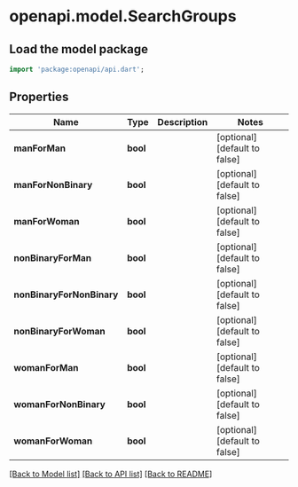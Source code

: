 # openapi.model.SearchGroups

## Load the model package
```dart
import 'package:openapi/api.dart';
```

## Properties
Name | Type | Description | Notes
------------ | ------------- | ------------- | -------------
**manForMan** | **bool** |  | [optional] [default to false]
**manForNonBinary** | **bool** |  | [optional] [default to false]
**manForWoman** | **bool** |  | [optional] [default to false]
**nonBinaryForMan** | **bool** |  | [optional] [default to false]
**nonBinaryForNonBinary** | **bool** |  | [optional] [default to false]
**nonBinaryForWoman** | **bool** |  | [optional] [default to false]
**womanForMan** | **bool** |  | [optional] [default to false]
**womanForNonBinary** | **bool** |  | [optional] [default to false]
**womanForWoman** | **bool** |  | [optional] [default to false]

[[Back to Model list]](../README.md#documentation-for-models) [[Back to API list]](../README.md#documentation-for-api-endpoints) [[Back to README]](../README.md)


